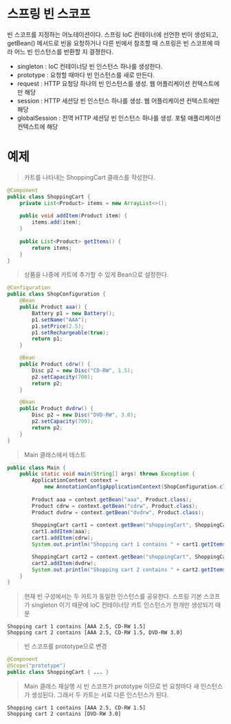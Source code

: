 # 스프링 빈 스코프
빈 스코프를 지정하는 어노테이션이다. 스프링 IoC 컨테이너에 선언한 빈이 생성되고, getBean() 메서드로 빈을 요청하거나
다른 빈에서 참조할 때 스프링은 빈 스코프에 따라 어느 빈 인스턴스를 반환할 지 결졍한다.
* singleton : IoC 컨테이너당 빈 인스턴스 하나를 생성한다.
* prototype : 요청할 때마다 빈 인스턴스를 새로 만든다.
* request : HTTP 요청당 하나의 빈 인스턴스를 생성. 웹 어플리케이션 컨텍스트에만 해당
* session : HTTP 세션당 빈 인스턴스 하나를 생성. 웹 어플리케이션 컨텍스트에만 해당
* globalSession : 전역 HTTP 세션당 빈 인스턴스 하나를 생성. 포털 애플리케이션 컨텍스트에 해당

# 예제
> 카트를 나타내는 ShoppingCart 클래스를 작성한다.
~~~java
@Component
public class ShoppingCart {
    private List<Product> items = new ArrayList<>();
    
    public void addItem(Product item) {
        items.add(item);
    }
    
    public List<Product> getItems() {
        return items;
    }
}
~~~
> 상품을 나중에 카트에 추가할 수 있게 Bean으로 설정한다.
~~~java
@Configuration
public class ShopConfiguration {
    @Bean
    public Product aaa() {
        Battery p1 = new Battery();
        p1.setName("AAA");
        p1.setPrice(2.5);
        p1.setRechargeable(true);
        return p1;
    }

    @Bean
    public Product cdrw() {
        Disc p2 = new Disc("CD-RW", 1.5);
        p2.setCapacity(700);
        return p2;
    }

    @Bean
    public Product dvdrw() {
        Disc p2 = new Disc("DVD-RW", 3.0);
        p2.setCapacity(700);
        return p2;
    }
}
~~~
> Main 클래스에서 테스트
~~~java
public class Main {
    public static void main(String[] args) throws Exception {
        ApplicationContext context = 
            new AnnotationConfigApplicationContext(ShopConfiguration.class);
    
        Product aaa = context.getBean("aaa", Product.class);
        Product cdrw = context.getBean("cdrw", Product.class);
        Product dvdrw = context.getBean("dvdrw", Product.class);
    
        ShoppingCart cart1 = context.getBean("shoppingCart", ShoppingCart.class);
        cart1.addItem(aaa);
        cart1.addItem(cdrw);
        System.out.println("Shopping cart 1 contains " + cart1.getItems());

        ShoppingCart cart2 = context.getBean("shoppingCart", ShoppingCart.class);
        cart2.addItem(dvdrw);
        System.out.println("Shopping cart 2 contains " + cart2.getItems());
    }
}
~~~
> 현재 빈 구성에서는 두 카트가 동일한 인스턴스를 공유한다.
> 스프링 기본 스코프가 singleton 이기 때문에 IoC 컨테이너당 카트 인스턴스가 한개만 생성되기 때문
~~~
Shopping cart 1 contains [AAA 2.5, CD-RW 1.5]
Shopping cart 2 contains [AAA 2.5, CD-RW 1.5, DVD-RW 3.0]
~~~

> 빈 스코프를 prototype으로 변경
~~~java
@Component
@Scope("prototype")
public class ShoppingCart { ... }
~~~
> Main 클래스 재실행 시 빈 스코프가 prototype 이므로 빈 요청마다 새 인스턴스가 생성된다.
> 그래서 두 카트는 서로 다른 인스턴스가 된다.
~~~
Shopping cart 1 contains [AAA 2.5, CD-RW 1.5]
Shopping cart 2 contains [DVD-RW 3.0]
~~~